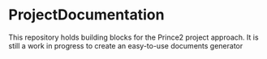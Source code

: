 # ProjectDocumentation
This repository holds building blocks for the Prince2 project approach. It is still a work in progress to create an easy-to-use documents generator
